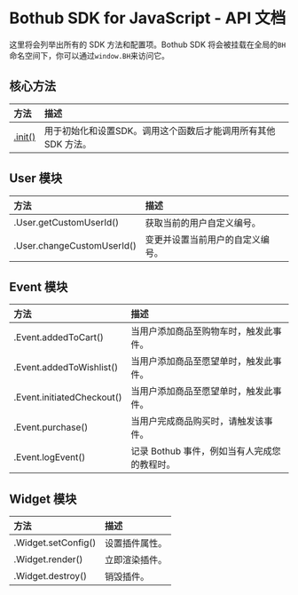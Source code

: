 # Bothub SDK for JavaScript - API 文档

这里将会列举出所有的 SDK 方法和配置项。Bothub SDK 将会被挂载在全局的`BH`命名空间下，你可以通过`window.BH`来访问它。

## 核心方法

|方法|描述|
|:--|:--|
|[.init()](./core/init.md)|用于初始化和设置SDK。调用这个函数后才能调用所有其他 SDK 方法。|

## User 模块

|方法|描述|
|:--|:--|
|.User.getCustomUserId()|获取当前的用户自定义编号。|
|.User.changeCustomUserId()|变更并设置当前用户的自定义编号。|

## Event 模块

|方法|描述|
|:--|:--|
|.Event.addedToCart()|当用户添加商品至购物车时，触发此事件。|
|.Event.addedToWishlist()|当用户添加商品至愿望单时，触发此事件。|
|.Event.initiatedCheckout()|当用户添加商品至愿望单时，触发此事件。|
|.Event.purchase()|当用户完成商品购买时，请触发该事件。|
|.Event.logEvent()|记录 Bothub 事件，例如当有人完成您的教程时。|

## Widget 模块
|方法|描述|
|:--|:--|
|.Widget.setConfig()|设置插件属性。|
|.Widget.render()|立即渲染插件。|
|.Widget.destroy()|销毁插件。|
